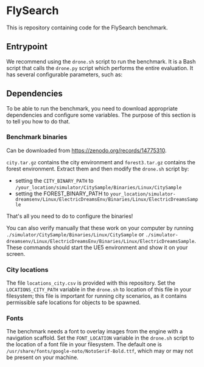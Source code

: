 # FlySearch

This is repository containing code for the FlySearch benchmark.

## Entrypoint

We recommend using the `drone.sh` script to run the benchmark. It is a Bash script that calls the `drone.py` script
which performs the entire evaluation. It has several configurable parameters, such as:

## Dependencies

To be able to run the benchmark, you need to download appropriate dependencies and configure some variables. The purpose
of this section is to tell you how to do that.

### Benchmark binaries

Can be downloaded from https://zenodo.org/records/14775310.

`city.tar.gz` contains the city environment and
`forest3.tar.gz` contains the forest environment. Extract them and then modify the `drone.sh` script by:

* setting the `CITY_BINARY_PATH` to `/your_location/simulator/CitySample/Binaries/Linux/CitySample`
* setting the FOREST_BINARY_PATH to
  `your_location/simulator-dreamsenv/Linux/ElectricDreamsEnv/Binaries/Linux/ElectricDreamsSample`

That's all you need to do to configure the binaries!

You can also verify manually that these work on your computer by
running `./simulator/CitySample/Binaries/Linux/CitySample` or
`./simulator-dreamsenv/Linux/ElectricDreamsEnv/Binaries/Linux/ElectricDreamsSample`. These commands should start the UE5
environment and show it on your screen.

### City locations

The file `locations_city.csv` is provided with this repository. Set the `LOCATIONS_CITY_PATH` variable in the `drone.sh`
to location of this file in your filesystem; this file is important for running city scenarios, as it contains
permissible safe locations for objects to be spawned.

### Fonts

The benchmark needs a font to overlay images from the engine with a navigation scaffold. Set the `FONT_LOCATION`
variable in the `drone.sh` script to the location of a font file in your filesystem. The default one is
`/usr/share/fonts/google-noto/NotoSerif-Bold.ttf`, which may or may not be present on your machine.

###                    
